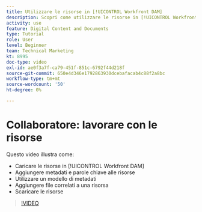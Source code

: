 ```yaml
---
title: Utilizzare le risorse in [!UICONTROL Workfront DAM]
description: Scopri come utilizzare le risorse in [!UICONTROL Workfront DAM].
activity: use
feature: Digital Content and Documents
type: Tutorial
role: User
level: Beginner
team: Technical Marketing
kt: 8995
doc-type: video
exl-id: ae0f3a7f-ca79-451f-851c-6792f44d218f
source-git-commit: 650e4d346e1792863930dcebafacab4c88f2a8bc
workflow-type: tm+mt
source-wordcount: '50'
ht-degree: 0%

---
```


# Collaboratore: lavorare con le risorse

Questo video illustra come:

* Caricare le risorse in [!UICONTROL Workfront DAM]
* Aggiungere metadati e parole chiave alle risorse
* Utilizzare un modello di metadati
* Aggiungere file correlati a una risorsa
* Scaricare le risorse

>[!VIDEO](https://video.tv.adobe.com/v/335255/?quality=12&learn=on)
